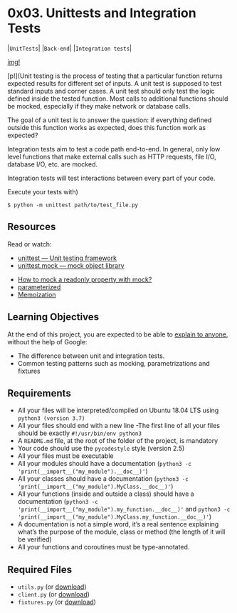 # 0x03. Unittests and Integration Tests
 |`UnitTests`| |`Back-end`| |`Integration tests`|

[img!](https://s3.amazonaws.com/alx-intranet.hbtn.io/uploads/medias/2020/1/f088970b450e82c881ea.gif?X-Amz-Algorithm=AWS4-HMAC-SHA256&X-Amz-Credential=AKIARDDGGGOUSBVO6H7D%2F20241103%2Fus-east-1%2Fs3%2Faws4_request&X-Amz-Date=20241103T214903Z&X-Amz-Expires=86400&X-Amz-SignedHeaders=host&X-Amz-Signature=b40d35e0385a1fac6854108429f49ed5aefe15665ae5e5d64bcccbd649b2b0b6)

[p!](Unit testing is the process of testing that a particular function returns expected results for different set of inputs. A unit test is supposed to test standard inputs and corner cases. A unit test should only test the logic defined inside the tested function. Most calls to additional functions should be mocked, especially if they make network or database calls.

The goal of a unit test is to answer the question: if everything defined outside this function works as expected, does this function work as expected?

Integration tests aim to test a code path end-to-end. In general, only low level functions that make external calls such as HTTP requests, file I/O, database I/O, etc. are mocked.

Integration tests will test interactions between every part of your code.

Execute your tests with)

`$ python -m unittest path/to/test_file.py`

## Resources
Read or watch:
+ [unittest — Unit testing framework](https://intranet.alxswe.com/rltoken/a_AEObGK8jeqPtTPmm-gIA)
+ [unittest.mock — mock object library](https://intranet.alxswe.com/rltoken/PKetnACd7FfRiU8_kpe5EA)
- [How to mock a readonly property with mock?](https://intranet.alxswe.com/rltoken/2ueVPK1kWZuz525FvZ1v2Q)
- [parameterized](https://intranet.alxswe.com/rltoken/mI7qc3Y42aZ7GTlLXDxgEg)
- [Memoization](https://intranet.alxswe.com/rltoken/x83Hdr54q4Vax5xQ2Z3HSA)

## Learning Objectives
At the end of this project, you are expected to be able to [explain to anyone](https://intranet.alxswe.com/rltoken/NfT-nNKrNHGrDMY-Qm-1Dg), without the help of Google:

- The difference between unit and integration tests.
- Common testing patterns such as mocking, parametrizations and fixtures
## Requirements
- All your files will be interpreted/compiled on Ubuntu 18.04 LTS using `python3 (version 3.7)`
- All your files should end with a new line
-The first line of all your files should be exactly `#!/usr/bin/env python3`
- A `README.md` file, at the root of the folder of the project, is mandatory
- Your code should use the `pycodestyle` style (version 2.5)
- All your files must be executable
- All your modules should have a documentation (`python3 -c 'print(__import__("my_module").__doc__)'`)
- All your classes should have a documentation (`python3 -c 'print(__import__("my_module").MyClass.__doc__)'`)
- All your functions (inside and outside a class) should have a documentation (`python3 -c 'print(__import__("my_module").my_function.__doc__)'` and `python3 -c 'print(__import__("my_module").MyClass.my_function.__doc__)'`)
- A documentation is not a simple word, it’s a real sentence explaining what’s the purpose of the module, class or method (the length of it will be verified)
- All your functions and coroutines must be type-annotated.

## Required Files
- `utils.py` (or [download](https://intranet-projects-files.s3.amazonaws.com/webstack/utils.py))
- `client.py` (or [download](https://intranet-projects-files.s3.amazonaws.com/webstack/client.py))
- `fixtures.py` (or [download](https://intranet-projects-files.s3.amazonaws.com/webstack/fixtures.py))

